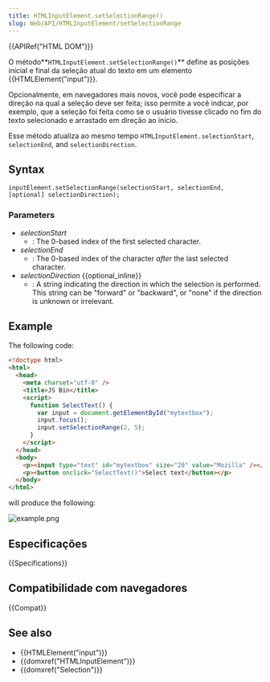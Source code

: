 ```yaml
---
title: HTMLInputElement.setSelectionRange()
slug: Web/API/HTMLInputElement/setSelectionRange
---
```


{{APIRef("HTML DOM")}}

O método**`HTMLInputElement.setSelectionRange()`** define as posições inicial e final da seleção atual do texto em um elemento {{HTMLElement("input")}}.

Opcionalmente, em navegadores mais novos, você pode especificar a direção na qual a seleção deve ser feita; isso permite a você indicar, por exemplo, que a seleção foi feita como se o usuário tivesse clicado no fim do texto selecionado e arrastado em direção ao início.

Esse método atualiza ao mesmo tempo `HTMLInputElement.selectionStart`, `selectionEnd`, and `selectionDirection`.

## Syntax

```
inputElement.setSelectionRange(selectionStart, selectionEnd, [optional] selectionDirection);
```

### Parameters

- _selectionStart_
  - : The 0-based index of the first selected character.
- _selectionEnd_
  - : The 0-based index of the character _after_ the last selected character.
- _selectionDirection_ {{optional_inline}}
  - : A string indicating the direction in which the selection is performed. This string can be "forward" or "backward", or "none" if the direction is unknown or irrelevant.

## Example

The following code:

```html
<!doctype html>
<html>
  <head>
    <meta charset="utf-8" />
    <title>JS Bin</title>
    <script>
      function SelectText() {
        var input = document.getElementById("mytextbox");
        input.focus();
        input.setSelectionRange(2, 5);
      }
    </script>
  </head>
  <body>
    <p><input type="text" id="mytextbox" size="20" value="Mozilla" /></p>
    <p><button onclick="SelectText()">Select text</button></p>
  </body>
</html>
```

will produce the following:

![example.png](/@api/deki/files/6104/=example.png)

## Especificações

{{Specifications}}

## Compatibilidade com navegadores

{{Compat}}

## See also

- {{HTMLElement("input")}}
- {{domxref("HTMLInputElement")}}
- {{domxref("Selection")}}
